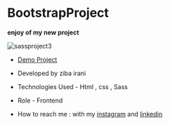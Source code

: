 # BootstrapProject

**enjoy of my new project**

![sassproject3](https://github.com/ziba-irani/SassProject-2-/assets/125620113/4f9febc5-6628-4a16-ad99-0e3dba09d5ae)

- [Demo Project](https://ziba-irani.github.io/BootstrapProject/)

- Developed by ziba irani

- Technologies Used - Html , css , Sass

- Role - Frontend

- How to reach me : with my [instagram](https://instagram.com/zibairani_dev/) and [linkedin](https://www.linkedin.com/in/ziba-irani-developr/)
